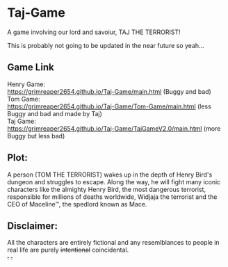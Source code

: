 # Taj-Game
A game involving our lord and savoiur, TAJ THE TERRORIST!

This is probably not going to be updated in the near future so yeah...

## Game Link
Henry Game:<br>
<a>https://grimreaper2654.github.io/Taj-Game/main.html</a> (Buggy and bad)<br>
Tom Game:<br>
<a>https://grimreaper2654.github.io/Taj-Game/Tom-Game/main.html</a> (less Buggy and bad and made by Taj)<br>
Taj Game:<br>
<a>https://grimreaper2654.github.io/Taj-Game/TajGameV2.0/main.html</a> (more Buggy but less bad)<br>


## Plot:
A person (TOM THE TERRORIST) wakes up in the depth of Henry Bird's dungeon and struggles to escape. Along the way, he will fight many iconic characters like the almighty Henry Bird, the most dangerous terrorist, responsible for millions of deaths worldwide, Widjaja the terrorist and the CEO of Maceline™, the spedlord known as Mace.

## Disclaimer:
All the characters are entirely fictional and any resemlblances to people in real life are purely ~~intentional~~ coincidental.
<br>~~.~~ ~~.~~

